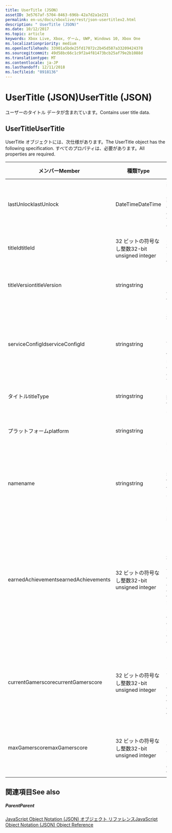 ```yaml
---
title: UserTitle (JSON)
assetID: 3e5767af-5704-8463-696b-42a7d2a1e231
permalink: en-us/docs/xboxlive/rest/json-usertitlev2.html
description: " UserTitle (JSON)"
ms.date: 10/12/2017
ms.topic: article
keywords: Xbox Live, Xbox, ゲーム, UWP, Windows 10, Xbox One
ms.localizationpriority: medium
ms.openlocfilehash: 33901a5bde25fd17072c2b45d587a33209424378
ms.sourcegitcommit: 49d58bc66c1c9f2a4f81473bcb25af79e2b1088d
ms.translationtype: MT
ms.contentlocale: ja-JP
ms.lasthandoff: 12/11/2018
ms.locfileid: "8918136"
---
```

# <a name="usertitle-json"></a><span data-ttu-id="c95ce-104">UserTitle (JSON)</span><span class="sxs-lookup"><span data-stu-id="c95ce-104">UserTitle (JSON)</span></span>
<span data-ttu-id="c95ce-105">ユーザーのタイトル データが含まれています。</span><span class="sxs-lookup"><span data-stu-id="c95ce-105">Contains user title data.</span></span> 
<a id="ID4EN"></a>

 
## <a name="usertitle"></a><span data-ttu-id="c95ce-106">UserTitle</span><span class="sxs-lookup"><span data-stu-id="c95ce-106">UserTitle</span></span>
 
<span data-ttu-id="c95ce-107">UserTitle オブジェクトには、次仕様があります。</span><span class="sxs-lookup"><span data-stu-id="c95ce-107">The UserTitle object has the following specification.</span></span> <span data-ttu-id="c95ce-108">すべてのプロパティは、必要があります。</span><span class="sxs-lookup"><span data-stu-id="c95ce-108">All properties are required.</span></span>
 
| <span data-ttu-id="c95ce-109">メンバー</span><span class="sxs-lookup"><span data-stu-id="c95ce-109">Member</span></span>| <span data-ttu-id="c95ce-110">種類</span><span class="sxs-lookup"><span data-stu-id="c95ce-110">Type</span></span>| <span data-ttu-id="c95ce-111">説明</span><span class="sxs-lookup"><span data-stu-id="c95ce-111">Description</span></span>| 
| --- | --- | --- | 
| <span data-ttu-id="c95ce-112">lastUnlock</span><span class="sxs-lookup"><span data-stu-id="c95ce-112">lastUnlock</span></span>| <span data-ttu-id="c95ce-113">DateTime</span><span class="sxs-lookup"><span data-stu-id="c95ce-113">DateTime</span></span>| <span data-ttu-id="c95ce-114">実績を獲得した最後の時刻。</span><span class="sxs-lookup"><span data-stu-id="c95ce-114">The time an achievement was last earned.</span></span>| 
| <span data-ttu-id="c95ce-115">titleId</span><span class="sxs-lookup"><span data-stu-id="c95ce-115">titleId</span></span>| <span data-ttu-id="c95ce-116">32 ビットの符号なし整数</span><span class="sxs-lookup"><span data-stu-id="c95ce-116">32-bit unsigned integer</span></span>| <span data-ttu-id="c95ce-117">タイトルの一意の識別子。</span><span class="sxs-lookup"><span data-stu-id="c95ce-117">The unique identifier for the title.</span></span>| 
| <span data-ttu-id="c95ce-118">titleVersion</span><span class="sxs-lookup"><span data-stu-id="c95ce-118">titleVersion</span></span>| <span data-ttu-id="c95ce-119">string</span><span class="sxs-lookup"><span data-stu-id="c95ce-119">string</span></span>| <span data-ttu-id="c95ce-120">タイトルのバージョンです。</span><span class="sxs-lookup"><span data-stu-id="c95ce-120">The version of the title.</span></span>| 
| <span data-ttu-id="c95ce-121">serviceConfigId</span><span class="sxs-lookup"><span data-stu-id="c95ce-121">serviceConfigId</span></span>| <span data-ttu-id="c95ce-122">string</span><span class="sxs-lookup"><span data-stu-id="c95ce-122">string</span></span>| <span data-ttu-id="c95ce-123">タイトルに関連付けられているプライマリ サービス構成のセットの ID です。</span><span class="sxs-lookup"><span data-stu-id="c95ce-123">ID of the primary service config set associated with the title.</span></span>| 
| <span data-ttu-id="c95ce-124">タイトル</span><span class="sxs-lookup"><span data-stu-id="c95ce-124">titleType</span></span>| <span data-ttu-id="c95ce-125">string</span><span class="sxs-lookup"><span data-stu-id="c95ce-125">string</span></span>| <span data-ttu-id="c95ce-126">タイトルの種類。</span><span class="sxs-lookup"><span data-stu-id="c95ce-126">The title type.</span></span>| 
| <span data-ttu-id="c95ce-127">プラットフォーム</span><span class="sxs-lookup"><span data-stu-id="c95ce-127">platform</span></span>| <span data-ttu-id="c95ce-128">string</span><span class="sxs-lookup"><span data-stu-id="c95ce-128">string</span></span>| <span data-ttu-id="c95ce-129">サポートされているプラットフォームです。</span><span class="sxs-lookup"><span data-stu-id="c95ce-129">The supported platform.</span></span>| 
| <span data-ttu-id="c95ce-130">name</span><span class="sxs-lookup"><span data-stu-id="c95ce-130">name</span></span>| <span data-ttu-id="c95ce-131">string</span><span class="sxs-lookup"><span data-stu-id="c95ce-131">string</span></span>| <span data-ttu-id="c95ce-132">このタイトルのテキストの名前。</span><span class="sxs-lookup"><span data-stu-id="c95ce-132">The text name of this title.</span></span> <span data-ttu-id="c95ce-133">最大長 22 です。</span><span class="sxs-lookup"><span data-stu-id="c95ce-133">Maximum length 22.</span></span>| 
| <span data-ttu-id="c95ce-134">earnedAchievements</span><span class="sxs-lookup"><span data-stu-id="c95ce-134">earnedAchievements</span></span>| <span data-ttu-id="c95ce-135">32 ビットの符号なし整数</span><span class="sxs-lookup"><span data-stu-id="c95ce-135">32-bit unsigned integer</span></span>| <span data-ttu-id="c95ce-136">実績の数は、ロック解除した実績を含む、タイトルの獲得し、課題が正常に完了します。</span><span class="sxs-lookup"><span data-stu-id="c95ce-136">The number of achievements earned for the title, including unlocked achievements and successfully completed challenges.</span></span>| 
| <span data-ttu-id="c95ce-137">currentGamerscore</span><span class="sxs-lookup"><span data-stu-id="c95ce-137">currentGamerscore</span></span>| <span data-ttu-id="c95ce-138">32 ビットの符号なし整数</span><span class="sxs-lookup"><span data-stu-id="c95ce-138">32-bit unsigned integer</span></span>| <span data-ttu-id="c95ce-139">このユーザーがこのタイトルでの原因の合計ゲーマー スコア。</span><span class="sxs-lookup"><span data-stu-id="c95ce-139">The total gamerscore this user has earned in this title.</span></span>| 
| <span data-ttu-id="c95ce-140">maxGamerscore</span><span class="sxs-lookup"><span data-stu-id="c95ce-140">maxGamerscore</span></span>| <span data-ttu-id="c95ce-141">32 ビットの符号なし整数</span><span class="sxs-lookup"><span data-stu-id="c95ce-141">32-bit unsigned integer</span></span>| <span data-ttu-id="c95ce-142">このタイトルの合計のゲーマー スコアを可能です。</span><span class="sxs-lookup"><span data-stu-id="c95ce-142">The total possible gamerscore for this title.</span></span>| 
  
<a id="ID4EFE"></a>

 
## <a name="see-also"></a><span data-ttu-id="c95ce-143">関連項目</span><span class="sxs-lookup"><span data-stu-id="c95ce-143">See also</span></span>
 
<a id="ID4EHE"></a>

 
##### <a name="parent"></a><span data-ttu-id="c95ce-144">Parent</span><span class="sxs-lookup"><span data-stu-id="c95ce-144">Parent</span></span> 

[<span data-ttu-id="c95ce-145">JavaScript Object Notation (JSON) オブジェクト リファレンス</span><span class="sxs-lookup"><span data-stu-id="c95ce-145">JavaScript Object Notation (JSON) Object Reference</span></span>](atoc-xboxlivews-reference-json.md)

   